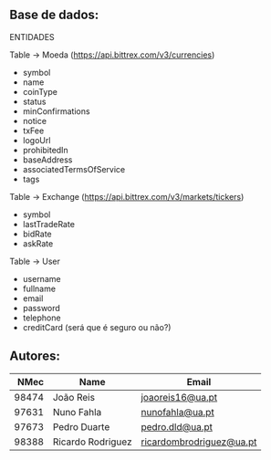 
## Base de dados:

ENTIDADES

Table -> Moeda (https://api.bittrex.com/v3/currencies)
- symbol
- name
- coinType
- status
- minConfirmations
- notice
- txFee
- logoUrl
- prohibitedIn
- baseAddress
- associatedTermsOfService
- tags

Table -> Exchange (https://api.bittrex.com/v3/markets/tickers)
- symbol
- lastTradeRate
- bidRate
- askRate

Table -> User
- username
- fullname
- email
- password
- telephone
- creditCard (será que é seguro ou não?)

## Autores:

| NMec | Name | Email |
|--:|---|---|
| 98474| João Reis | joaoreis16@ua.pt |
| 97631| Nuno Fahla| nunofahla@ua.pt|
| 97673| Pedro Duarte | pedro.dld@ua.pt |
| 98388| Ricardo Rodriguez| ricardombrodriguez@ua.pt|
